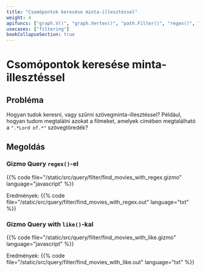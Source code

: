 ```yaml
---
title: "Csomópontok keresése minta-illesztéssel"
weight: 4
apifuncs: ["graph.V()", "graph.Vertex()", "path.Filter()", "regex()", "like()", "path.All()"]
usecases: ["filtering"]
bookCollapseSection: true
---
```


# Csomópontok keresése minta-illesztéssel

## Probléma

Hogyan tudok keresni, vagy szűrni szövegminta-illesztéssel?
Például, hogyan tudom megtalálni azokat a filmeket, amelyek címében megtalálható a `".*Lord of.*"` szövegtöredék?

## Megoldás

### Gizmo Query `regex()`-el
{{% code file="/static/src/query/filter/find_movies_with_regex.gizmo" language="javascript" %}}

Eredmények:
{{% code file="/static/src/query/filter/find_movies_with_regex.out" language="txt" %}}

### Gizmo Query with `like()`-kal
{{% code file="/static/src/query/filter/find_movies_with_like.gizmo" language="javascript" %}}

Eredmények:
{{% code file="/static/src/query/filter/find_movies_with_like.out" language="txt" %}}

